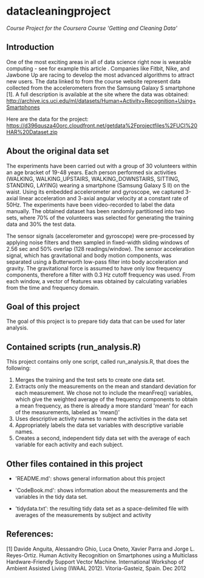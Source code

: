 datacleaningproject
===================

_Course Project for the Coursera Course 'Getting and Cleaning Data'_

## Introduction

One of the most exciting areas in all of data science right now is wearable computing - see for example this article . Companies like Fitbit, Nike, and Jawbone Up are racing to develop the most advanced algorithms to attract new users. The data linked to from the course website represent data collected from the accelerometers from the Samsung Galaxy S smartphone [1]. A full description is available at the site where the data was obtained: http://archive.ics.uci.edu/ml/datasets/Human+Activity+Recognition+Using+Smartphones 

Here are the data for the project: https://d396qusza40orc.cloudfront.net/getdata%2Fprojectfiles%2FUCI%20HAR%20Dataset.zip

## About the original data set

The experiments have been carried out with a group of 30 volunteers within an age bracket of 19-48 years. Each person performed six activities (WALKING, WALKING_UPSTAIRS, WALKING_DOWNSTAIRS, SITTING, STANDING, LAYING) wearing a smartphone (Samsung Galaxy S II) on the waist. Using its embedded accelerometer and gyroscope, we captured 3-axial linear acceleration and 3-axial angular velocity at a constant rate of 50Hz. The experiments have been video-recorded to label the data manually. The obtained dataset has been randomly partitioned into two sets, where 70% of the volunteers was selected for generating the training data and 30% the test data. 

The sensor signals (accelerometer and gyroscope) were pre-processed by applying noise filters and then sampled in fixed-width sliding windows of 2.56 sec and 50% overlap (128 readings/window). The sensor acceleration signal, which has gravitational and body motion components, was separated using a Butterworth low-pass filter into body acceleration and gravity. The gravitational force is assumed to have only low frequency components, therefore a filter with 0.3 Hz cutoff frequency was used. From each window, a vector of features was obtained by calculating variables from the time and frequency domain.

## Goal of this project

The goal of this project is to prepare tidy data that can be used for later analysis.

## Contained scripts (run_analysis.R)

This project contains only one script, called run_analysis.R, that does the following:

1. Merges the training and the test sets to create one data set.
2. Extracts only the measurements on the mean and standard deviation for each measurement. We chose not to include the meanFreq() variables, which give the weighted average of the frequency components to obtain a mean frequency, as there is already a more standard 'mean' for each of the measurements, labeled as 'mean()'
3. Uses descriptive activity names to name the activities in the data set
4. Appropriately labels the data set variables with descriptive variable names. 
5. Creates a second, independent tidy data set with the average of each variable for each activity and each subject.

## Other files contained in this project

- 'README.md': shows general information about this project

- 'CodeBook.md': shows information about the measurements and the variables in the tidy data set.

- 'tidydata.txt': the resulting tidy data set as a space-delimited file with averages of the measurements by subject and activity

## References:

[1] Davide Anguita, Alessandro Ghio, Luca Oneto, Xavier Parra and Jorge L. Reyes-Ortiz. Human Activity Recognition on Smartphones using a Multiclass Hardware-Friendly Support Vector Machine. International Workshop of Ambient Assisted Living (IWAAL 2012). Vitoria-Gasteiz, Spain. Dec 2012